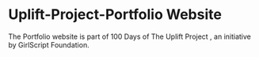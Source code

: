 # Uplift-Project-Portfolio Website
The Portfolio website is part of 100 Days of The Uplift Project , an initiative by GirlScript Foundation.
